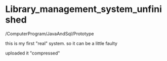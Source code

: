 # Library_management_system_unfinished
/ComputerProgram/JavaAndSql/Prototype


this is my first "real" system. so it can be a little faulty


uploaded it "compressed"
